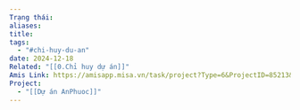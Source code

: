 ```yaml
---
Trạng thái: 
aliases: 
title: 
tags:
  - "#chi-huy-du-an"
date: 2024-12-18
Related: "[[0.Chỉ huy dự án]]"
Amis Link: https://amisapp.misa.vn/task/project?Type=6&ProjectID=85213&DepartmentID=62525
Project:
  - "[[Dự án AnPhuoc]]"
---
```

